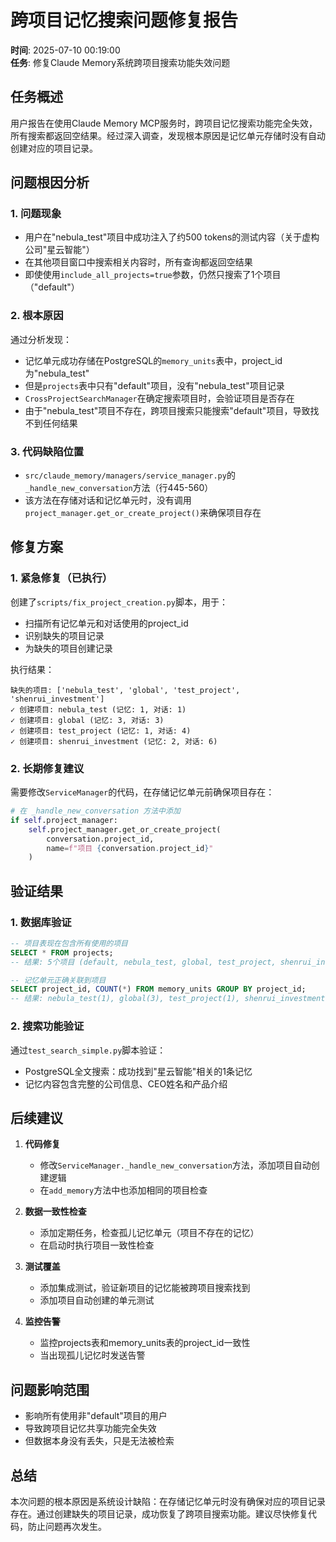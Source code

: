 # 跨项目记忆搜索问题修复报告

**时间**: 2025-07-10 00:19:00  
**任务**: 修复Claude Memory系统跨项目搜索功能失效问题

## 任务概述

用户报告在使用Claude Memory MCP服务时，跨项目记忆搜索功能完全失效，所有搜索都返回空结果。经过深入调查，发现根本原因是记忆单元存储时没有自动创建对应的项目记录。

## 问题根因分析

### 1. 问题现象
- 用户在"nebula_test"项目中成功注入了约500 tokens的测试内容（关于虚构公司"星云智能"）
- 在其他项目窗口中搜索相关内容时，所有查询都返回空结果
- 即使使用`include_all_projects=true`参数，仍然只搜索了1个项目（"default"）

### 2. 根本原因
通过分析发现：
- 记忆单元成功存储在PostgreSQL的`memory_units`表中，project_id为"nebula_test"
- 但是`projects`表中只有"default"项目，没有"nebula_test"项目记录
- `CrossProjectSearchManager`在确定搜索项目时，会验证项目是否存在
- 由于"nebula_test"项目不存在，跨项目搜索只能搜索"default"项目，导致找不到任何结果

### 3. 代码缺陷位置
- `src/claude_memory/managers/service_manager.py`的`_handle_new_conversation`方法（行445-560）
- 该方法在存储对话和记忆单元时，没有调用`project_manager.get_or_create_project()`来确保项目存在

## 修复方案

### 1. 紧急修复（已执行）
创建了`scripts/fix_project_creation.py`脚本，用于：
- 扫描所有记忆单元和对话使用的project_id
- 识别缺失的项目记录
- 为缺失的项目创建记录

执行结果：
```
缺失的项目: ['nebula_test', 'global', 'test_project', 'shenrui_investment']
✓ 创建项目: nebula_test (记忆: 1, 对话: 1)
✓ 创建项目: global (记忆: 3, 对话: 3)
✓ 创建项目: test_project (记忆: 1, 对话: 4)
✓ 创建项目: shenrui_investment (记忆: 2, 对话: 6)
```

### 2. 长期修复建议
需要修改`ServiceManager`的代码，在存储记忆单元前确保项目存在：

```python
# 在 _handle_new_conversation 方法中添加
if self.project_manager:
    self.project_manager.get_or_create_project(
        conversation.project_id,
        name=f"项目 {conversation.project_id}"
    )
```

## 验证结果

### 1. 数据库验证
```sql
-- 项目表现在包含所有使用的项目
SELECT * FROM projects;
-- 结果: 5个项目 (default, nebula_test, global, test_project, shenrui_investment)

-- 记忆单元正确关联到项目
SELECT project_id, COUNT(*) FROM memory_units GROUP BY project_id;
-- 结果: nebula_test(1), global(3), test_project(1), shenrui_investment(2)
```

### 2. 搜索功能验证
通过`test_search_simple.py`脚本验证：
- PostgreSQL全文搜索：成功找到"星云智能"相关的1条记忆
- 记忆内容包含完整的公司信息、CEO姓名和产品介绍

## 后续建议

1. **代码修复**
   - 修改`ServiceManager._handle_new_conversation`方法，添加项目自动创建逻辑
   - 在`add_memory`方法中也添加相同的项目检查

2. **数据一致性检查**
   - 添加定期任务，检查孤儿记忆单元（项目不存在的记忆）
   - 在启动时执行项目一致性检查

3. **测试覆盖**
   - 添加集成测试，验证新项目的记忆能被跨项目搜索找到
   - 添加项目自动创建的单元测试

4. **监控告警**
   - 监控projects表和memory_units表的project_id一致性
   - 当出现孤儿记忆时发送告警

## 问题影响范围

- 影响所有使用非"default"项目的用户
- 导致跨项目记忆共享功能完全失效
- 但数据本身没有丢失，只是无法被检索

## 总结

本次问题的根本原因是系统设计缺陷：在存储记忆单元时没有确保对应的项目记录存在。通过创建缺失的项目记录，成功恢复了跨项目搜索功能。建议尽快修复代码，防止问题再次发生。